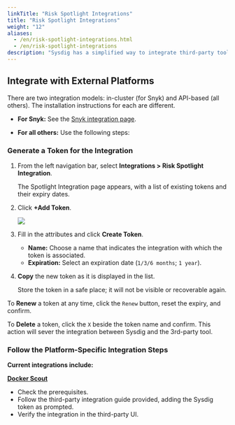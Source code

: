 ```yaml
---
linkTitle: "Risk Spotlight Integrations"
title: "Risk Spotlight Integrations"
weight: "12"
aliases:
  - /en/risk-spotlight-integrations.html
  - /en/risk-spotlight-integrations
description: "Sysdig has a simplified way to integrate third-party tools with Risk Spotlight and In Use features."
---
```


## Integrate with External Platforms

There are two integration models: in-cluster (for Snyk) and API-based (all others). The installation instructions for each are different. 

* **For Snyk:** See the [Snyk integration page](/en/snyk).

* **For all others:** Use the following steps:

### Generate a Token for the Integration 

1. From the left navigation bar, select **Integrations > Risk Spotlight Integration**. 

   The Spotlight Integration page appears, with a list of existing tokens and their expiry dates. 

2. Click **+Add Token**.

   ![](/image/rsi2.png)

3. Fill in the attributes and click **Create Token**.

   * **Name:** Choose a name that indicates the integration with which the token is associated.
   * **Expiration:** Select an expiration date (`1/3/6 months`; `1 year`).

4. **Copy** the new token as it is displayed in the list. 

   Store the token in a safe place; it will not be visible or recoverable again. 

To **Renew** a token at any time, click the `Renew` button, reset the expiry, and confirm. 

To **Delete** a token, click the `X` beside the token name and confirm. This action will sever the integration between Sysdig and the 3rd-party tool. 

### Follow the Platform-Specific Integration Steps

**Current integrations include:** 

**[Docker Scout](/en/dockerscout)**

* Check the prerequisites.
* Follow the third-party integration guide provided, adding the Sysdig token as prompted.
* Verify the integration in the third-party UI.